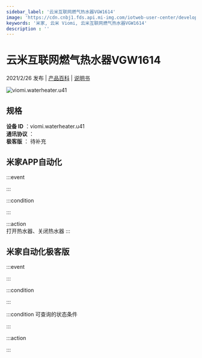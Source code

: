 ```yaml
---
sidebar_label: '云米互联网燃气热水器VGW1614'
image: 'https://cdn.cnbj1.fds.api.mi-img.com/iotweb-user-center/developer_16790489391734WRbUX2j.png?GalaxyAccessKeyId=AKVGLQWBOVIRQ3XLEW&Expires=9223372036854775807&Signature=+ZhZKvHLk0G0DASMjFgFPFl2ieI='
keywords: '米家, 云米 Viomi, 云米互联网燃气热水器VGW1614'
description : ''
---
```

# 云米互联网燃气热水器VGW1614

2021/2/26 发布 | [产品百科](https://home.mi.com/webapp/content/baike/product/index.html?model=viomi.waterheater.u41/) | [说明书](https://home.mi.com/views/introduction.html?model=viomi.waterheater.u41&region=cn)

![viomi.waterheater.u41](https://cdn.cnbj1.fds.api.mi-img.com/iotweb-user-center/developer_16790489391734WRbUX2j.png?GalaxyAccessKeyId=AKVGLQWBOVIRQ3XLEW&Expires=9223372036854775807&Signature=+ZhZKvHLk0G0DASMjFgFPFl2ieI=)

## 规格  
> 
**设备 ID** ：viomi.waterheater.u41  
**通讯协议** ：  
**极客版**  ： 待补充 


## 米家APP自动化  

:::event  

:::

:::condition  

:::

:::action   
打开热水器、关闭热水器
:::

## 米家自动化极客版  

:::event  

:::

:::condition  

:::

:::condition 可查询的状态条件  

:::

:::action  

:::

        

